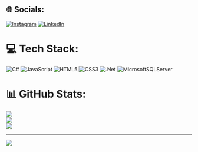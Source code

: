 
## 🌐 Socials:
[![Instagram](https://img.shields.io/badge/Instagram-%23E4405F.svg?logo=Instagram&logoColor=white)](https://www.instagram.com/jonatavazz/) [![LinkedIn](https://img.shields.io/badge/LinkedIn-%230077B5.svg?logo=linkedin&logoColor=white)](https://linkedin.com/in/linkedin.com/in/jonata-vaz-332041258) 

# 💻 Tech Stack:
![C#](https://img.shields.io/badge/c%23-%23239120.svg?style=for-the-badge&logo=csharp&logoColor=white) ![JavaScript](https://img.shields.io/badge/javascript-%23323330.svg?style=for-the-badge&logo=javascript&logoColor=%23F7DF1E) ![HTML5](https://img.shields.io/badge/html5-%23E34F26.svg?style=for-the-badge&logo=html5&logoColor=white) ![CSS3](https://img.shields.io/badge/css3-%231572B6.svg?style=for-the-badge&logo=css3&logoColor=white) ![.Net](https://img.shields.io/badge/.NET-5C2D91?style=for-the-badge&logo=.net&logoColor=white) ![MicrosoftSQLServer](https://img.shields.io/badge/Microsoft%20SQL%20Server-CC2927?style=for-the-badge&logo=microsoft%20sql%20server&logoColor=white)
# 📊 GitHub Stats:
![](https://github-readme-stats.vercel.app/api?username=jonatavaz&theme=dark&hide_border=false&include_all_commits=false&count_private=false)<br/>
![](https://github-readme-streak-stats.herokuapp.com/?user=jonatavaz&theme=dark&hide_border=false)<br/>
![](https://github-readme-stats.vercel.app/api/top-langs/?username=jonatavaz&theme=dark&hide_border=false&include_all_commits=false&count_private=false&layout=compact)

---
[![](https://visitcount.itsvg.in/api?id=jonatavaz&icon=0&color=12)](https://visitcount.itsvg.in)

<!-- Proudly created with GPRM ( https://gprm.itsvg.in ) -->
